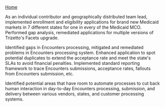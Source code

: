 [Home](https://pmangalapally.github.io/)

As an individual contributor and geographically distributed team lead, implemented enrollment and eligibility applications for brand new Medicaid markets in 7 different states for one in every of the Medicaid MCO. Performed gap analysis, remediated applications for multiple versions of Trizetto's Facets upgrade.
 
Identified gaps in Encounters processing, mitigated and remediated problems in Encounters processing system. Enhanced application to spot potential duplicates to extend the acceptance rate and meet the state's SLAs to avoid financial penalties. Implemented standard reporting framework to trace Encounters submissions, acceptance rates, fallouts from Encounters submission, etc.
 
Identified potential areas that have room to automate processes to cut back human interaction in day-to-day Encounters processing, submission, and delivery between various vendors, states, and customer processing systems.
